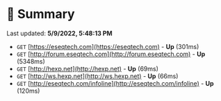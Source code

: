 # 📖 Summary
Last updated: **5/9/2022, 5:48:13 PM**

- `GET` [https://eseqtech.com](https://eseqtech.com) - **Up** (301ms)
- `GET` [http://forum.eseqtech.com](http://forum.eseqtech.com) - **Up** (5348ms)
- `GET` [http://hexp.net](http://hexp.net) - **Up** (69ms)
- `GET` [http://ws.hexp.net](http://ws.hexp.net) - **Up** (66ms)
- `GET` [http://eseqtech.com/infoline](http://eseqtech.com/infoline) - **Up** (120ms)
